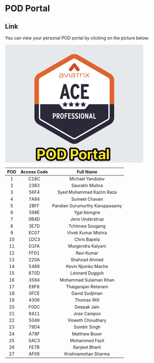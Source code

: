 # POD Portal

## Link
You can view your personal POD portal by clicking on the picture below. 

<a href="https://portal.ace.aviatrixlab.com/" target="_blank">

![My image](images/pod.png)

</a>

| **POD** | **Access Code** |          **Full Name**         |
|:-------:|:---------------:|:------------------------------:|
|    1    |       C18C      |        Michael Yandulov        |
|    2    |       23B3      |         Saurabh Mishra         |
|    3    |       56F4      |    Syed Muhammad Kazim Raza    |
|    4    |       7A84      |          Sumeet Chavan         |
|    5    |       2BFF      | Pandian Gurumurthy Karuppasamy |
|    6    |       598E      |           Ygal Kemgne          |
|    7    |       0B4D      |         Jens Understrup        |
|    8    |       3E7D      |         Tchimwa Sougang        |
|    9    |       EC07      |       Vivek Kumar Mishra       |
|    10   |       1DC3      |          Chris Bapela          |
|    11   |       D1FA      |        Murgendra Kalyani       |
|    12   |       FFD1      |           Ravi Kumar           |
|    13   |       220A      |          Shahzad Ahmed         |
|    14   |       5489      |       Kevin Njuinko Mache      |
|    15   |       870D      |         Leonard Dugguh         |
|    16   |       3584      |     Mohammad Sulaiman Khan     |
|    17   |       E8F8      |       Thaigarajan Retanam      |
|    18   |       0FCE      |         David Sudjiman         |
|    19   |       4306      |           Thomas Will          |
|    20   |       F0DC      |           Deepak Jain          |
|    21   |       9411      |           Jose Campos          |
|    22   |       5049      |        Vineeth Choudhary       |
|    23   |       79D4      |          Sombir Singh          |
|    24   |       A78F      |          Matthew Boxer         |
|    25   |       5AC3      |         Mohammed Fazil         |
|    26   |       FE7B      |         Ranjeet Bharti         |
|    27   |       AF06      |       Krishnamohan Sharma      |
